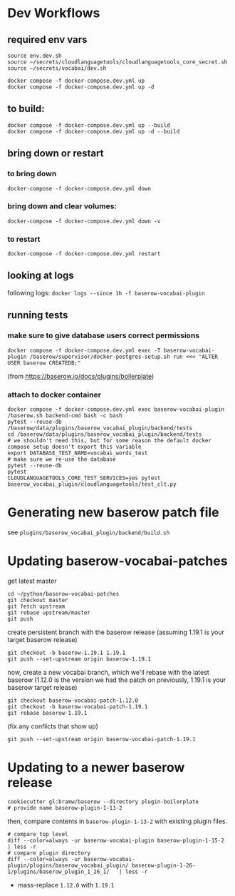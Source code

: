 # Dev Workflows

## required env vars
```
source env.dev.sh
source ~/secrets/cloudlanguagetools/cloudlanguagetools_core_secret.sh
source ~/secrets/vocabai/dev.sh

```

```
docker compose -f docker-compose.dev.yml up
docker compose -f docker-compose.dev.yml up -d
```

## to build:
```
docker compose -f docker-compose.dev.yml up --build
docker compose -f docker-compose.dev.yml up -d --build
```


## bring down or restart

### to bring down
`docker-compose -f docker-compose.dev.yml down`
### bring down and clear volumes:
`docker-compose -f docker-compose.dev.yml down -v`
### to restart
`docker-compose -f docker-compose.dev.yml restart`

## looking at logs
following logs:
`docker logs --since 1h -f baserow-vocabai-plugin`

## running tests

### make sure to give database users correct permissions
```
docker compose -f docker-compose.dev.yml exec -T baserow-vocabai-plugin /baserow/supervisor/docker-postgres-setup.sh run <<< "ALTER USER baserow CREATEDB;"
```
(from https://baserow.io/docs/plugins/boilerplate)

### attach to docker container

```
docker compose -f docker-compose.dev.yml exec baserow-vocabai-plugin /baserow.sh backend-cmd bash -c bash
pytest --reuse-db /baserow/data/plugins/baserow_vocabai_plugin/backend/tests
cd /baserow/data/plugins/baserow_vocabai_plugin/backend/tests
# we shouldn't need this, but for some reason the default docker compose setup doesn't export this variable
export DATABASE_TEST_NAME=vocabai_words_test
# make sure we re-use the database
pytest --reuse-db
pytest
CLOUDLANGUAGETOOLS_CORE_TEST_SERVICES=yes pytest baserow_vocabai_plugin/cloudlanguagetools/test_clt.py
```

# Generating new baserow patch file
see ```plugins/baserow_vocabai_plugin/backend/build.sh```

# Updating baserow-vocabai-patches
get latest master
```
cd ~/python/baserow-vocabai-patches
git checkout master
git fetch upstream
git rebase upstream/master
git push
```
create persistent branch with the baserow release (assuming 1.19.1 is your target baserow release)
```
git checkout -b baserow-1.19.1 1.19.1
git push --set-upstream origin baserow-1.19.1
```
now, create a new vocabai branch, which we'll rebase with the latest baserow (1.12.0 is the version we had the patch on previously, 1.19.1 is your baserow target release)
```
git checkout baserow-vocabai-patch-1.12.0
git checkout -b baserow-vocabai-patch-1.19.1
git rebase baserow-1.19.1
```
(fix any conflicts that show up)
```
git push --set-upstream origin baserow-vocabai-patch-1.19.1
```

# Updating to a newer baserow release
```
cookiecutter gl:bramw/baserow --directory plugin-boilerplate
# provide name baserow-plugin-1-13-2
```
then, compare contents in `baserow-plugin-1-13-2` with existing plugin files.

```
# compare top level
diff --color=always -ur baserow-vocabai-plugin baserow-plugin-1-15-2   | less -r
# compare plugin directory
diff --color=always -ur baserow-vocabai-plugin/plugins/baserow_vocabai_plugin/ baserow-plugin-1-26-1/plugins/baserow_plugin_1_26_1/   | less -r
```

* mass-replace `1.12.0` with `1.19.1`